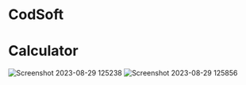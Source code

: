 # CodSoft

# Calculator
![Screenshot 2023-08-29 125238](https://github.com/CHANDANMCA790/CodSoft/assets/106569515/f8cca71a-2b3c-47f2-8818-a5f0c9fb7331)    ![Screenshot 2023-08-29 125856](https://github.com/CHANDANMCA790/CodSoft/assets/106569515/5c381c93-70f0-40b7-8688-122634501df0)

